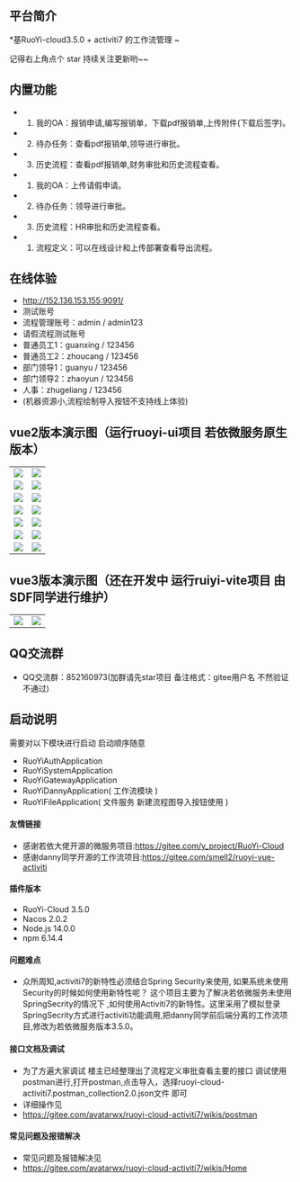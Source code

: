 
## 平台简介
*基RuoYi-cloud3.5.0 + activiti7 的工作流管理 ~

记得右上角点个 star 持续关注更新哟~~
## 内置功能
* 1.  我的OA：报销申请,编写报销单，下载pdf报销单,上传附件(下载后签字)。
* 2.  待办任务：查看pdf报销单,领导进行审批。
* 3.  历史流程：查看pdf报销单,财务审批和历史流程查看。
  
* 1.  我的OA：上传请假申请。
* 2.  待办任务：领导进行审批。
* 3.  历史流程：HR审批和历史流程查看。
  
* 1.  流程定义：可以在线设计和上传部署查看导出流程。
## 在线体验
* http://152.136.153.155:9091/
* 测试账号
* 流程管理账号：admin / admin123
* 请假流程测试账号
* 普通员工1：guanxing / 123456
* 普通员工2：zhoucang / 123456
* 部门领导1：guanyu / 123456
* 部门领导2：zhaoyun / 123456
* 人事：zhugeliang / 123456
* (机器资源小,流程绘制导入按钮不支持线上体验)
## vue2版本演示图（运行ruoyi-ui项目 若依微服务原生版本）
<table>
    <tr>
        <td><img src="https://image-1304556315.cos.ap-beijing.myqcloud.com/baoxiao01.png"/></td>
        <td><img src="https://image-1304556315.cos.ap-beijing.myqcloud.com/baoxiao-02.png"/></td>
    </tr>
    <tr>
        <td><img src="https://image-1304556315.cos.ap-beijing.myqcloud.com/baoxiao03.png"/></td>
        <td><img src="https://image-1304556315.cos.ap-beijing.myqcloud.com/oa_list.png"/></td>
    </tr>
    <tr>
        <td><img src="https://image-1304556315.cos.ap-beijing.myqcloud.com/task_list2.png"/></td>
        <td><img src="https://image-1304556315.cos.ap-beijing.myqcloud.com/task_approvel.png"/></td>
    </tr>
    <tr>
        <td><img src="https://image-1304556315.cos.ap-beijing.myqcloud.com/task_approvel3.png"/></td>
        <td><img src="https://image-1304556315.cos.ap-beijing.myqcloud.com/his_info.png"/></td>
    </tr>
    <tr>
        <td><img src="https://image-1304556315.cos.ap-beijing.myqcloud.com/oa_pic1.png"/></td>
        <td><img src="https://image-1304556315.cos.ap-beijing.myqcloud.com/oa_pic02.png"/></td>
    </tr>
    <tr>
        <td><img src="https://image-1304556315.cos.ap-beijing.myqcloud.com/dingyi-caidan.png"/></td>
        <td><img src="https://image-1304556315.cos.ap-beijing.myqcloud.com/dingyi-shangchuan.png"/></td>
    </tr>
    <tr>
        <td><img src="https://image-1304556315.cos.ap-beijing.myqcloud.com/dingyi-bushu.png"/></td>
        <td><img src="https://image-1304556315.cos.ap-beijing.myqcloud.com/dingyi-huizhi.png"/></td>
    </tr>
</table>

## vue3版本演示图（还在开发中 运行ruiyi-vite项目 由SDF同学进行维护）
<table>
    <tr>
        <td><img src="https://image-1304556315.cos.ap-beijing.myqcloud.com/vue301.png"/></td>
        <td><img src="https://image-1304556315.cos.ap-beijing.myqcloud.com/vue302.png"/></td>
    </tr>
</table>

## QQ交流群
* QQ交流群：852160973(加群请先star项目 备注格式：gitee用户名 不然验证不通过)
## 启动说明
需要对以下模块进行启动 启动顺序随意
* RuoYiAuthApplication
* RuoYiSystemApplication
* RuoYiGatewayApplication
* RuoYiDannyApplication( 工作流模块 )
* RuoYiFileApplication( 文件服务 新建流程图导入按钮使用 )
#### 友情链接
* 感谢若依大佬开源的微服务项目:https://gitee.com/y_project/RuoYi-Cloud
* 感谢danny同学开源的工作流项目:https://gitee.com/smell2/ruoyi-vue-activiti
#### 插件版本
* RuoYi-Cloud 3.5.0
* Nacos 2.0.2
* Node.js 14.0.0
* npm 6.14.4
#### 问题难点
* 众所周知,activiti7的新特性必须结合Spring Security来使用, 如果系统未使用Security的时候如何使用新特性呢？
  这个项目主要为了解决若依微服务未使用SpringSecrity的情况下 ,如何使用Activiti7的新特性。这里采用了模拟登录
  SpringSecrity方式进行activiti功能调用,把danny同学前后端分离的工作流项目,修改为若依微服务版本3.5.0。
#### 接口文档及调试
* 为了方遍大家调试 楼主已经整理出了流程定义审批查看主要的接口
  调试使用postman进行,打开postman,点击导入，选择ruoyi-cloud-activiti7.postman_collection2.0.json文件
  即可 
* 详细操作见
* https://gitee.com/avatarwx/ruoyi-cloud-activiti7/wikis/postman
#### 常见问题及报错解决
* 常见问题及报错解决见
* https://gitee.com/avatarwx/ruoyi-cloud-activiti7/wikis/Home
